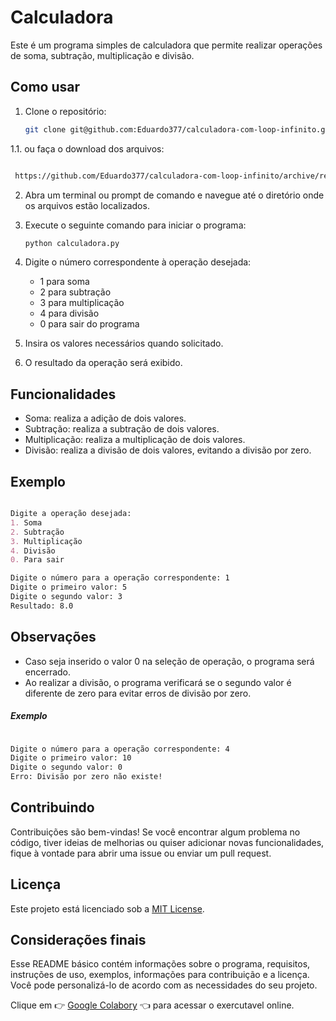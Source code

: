 # Calculadora

Este é um programa simples de calculadora que permite realizar operações de soma, subtração, multiplicação e divisão.

## Como usar

1. Clone o repositório:

   ```bash
   git clone git@github.com:Eduardo377/calculadora-com-loop-infinito.git
   ```

1.1.    ou faça o download dos arquivos:

   ```bash

    https://github.com/Eduardo377/calculadora-com-loop-infinito/archive/refs/heads/main.zip

   ```

2. Abra um terminal ou prompt de comando e navegue até o diretório onde os arquivos estão localizados.

3. Execute o seguinte comando para iniciar o programa:

   ```bash
   python calculadora.py
   ```
4. Digite o número correspondente à operação desejada:
   - 1 para soma
   - 2 para subtração
   - 3 para multiplicação
   - 4 para divisão
    - 0 para sair do programa

5. Insira os valores necessários quando solicitado.
6. O resultado da operação será exibido.

## Funcionalidades

- Soma: realiza a adição de dois valores.
- Subtração: realiza a subtração de dois valores.
- Multiplicação: realiza a multiplicação de dois valores.
- Divisão: realiza a divisão de dois valores, evitando a divisão por zero.

## Exemplo

```markdown

Digite a operação desejada:
1. Soma
2. Subtração
3. Multiplicação
4. Divisão
0. Para sair

Digite o número para a operação correspondente: 1
Digite o primeiro valor: 5
Digite o segundo valor: 3
Resultado: 8.0

```

## Observações

- Caso seja inserido o valor 0 na seleção de operação, o programa será encerrado.
- Ao realizar a divisão, o programa verificará se o segundo valor é diferente de zero para evitar erros de divisão por zero.

##### Exemplo

```markdown

Digite o número para a operação correspondente: 4
Digite o primeiro valor: 10
Digite o segundo valor: 0
Erro: Divisão por zero não existe!

```

## Contribuindo

Contribuições são bem-vindas! Se você encontrar algum problema no código, tiver ideias de melhorias ou quiser adicionar novas funcionalidades, fique à vontade para abrir uma issue ou enviar um pull request.

## Licença

Este projeto está licenciado sob a [MIT License](LICENSE).

## Considerações finais

Esse README básico contém informações sobre o programa, requisitos, instruções de uso, exemplos, informações para contribuição e a licença. Você pode personalizá-lo de acordo com as necessidades do seu projeto.

Clique em 👉 [Google Colabory](https://colab.research.google.com/drive/1rBB77gBmggIZZTuN1BbpUXjIHdt3wI6p?usp=sharing) 👈 para acessar o exercutavel online.